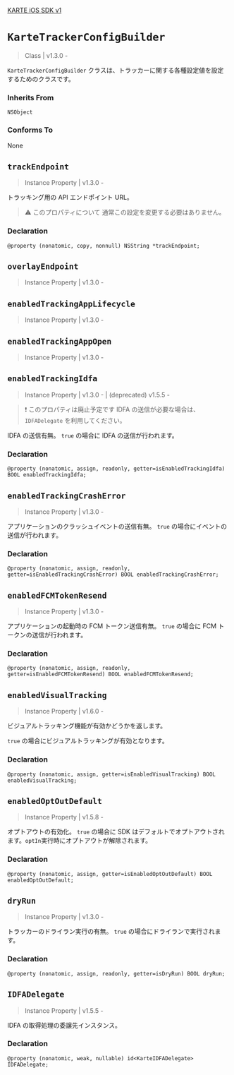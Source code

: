 [KARTE iOS SDK v1](index)

# `KarteTrackerConfigBuilder`

> Class | v1.3.0 -

`KarteTrackerConfigBuilder` クラスは、トラッカーに関する各種設定値を設定するためのクラスです。

### Inherits From

`NSObject`

### Conforms To

None

## `trackEndpoint`

> Instance Property | v1.3.0 -

トラッキング用の API エンドポイント URL。

> :warning: このプロパティについて
> 通常この設定を変更する必要はありません。

### Declaration

```objc
@property (nonatomic, copy, nonnull) NSString *trackEndpoint;
```

## `overlayEndpoint`

> Instance Property | v1.3.0 -

## `enabledTrackingAppLifecycle`

> Instance Property | v1.3.0 -

## `enabledTrackingAppOpen`

> Instance Property | v1.3.0 -

## `enabledTrackingIdfa`

> Instance Property | v1.3.0 - | (deprecated) v1.5.5 -

> :exclamation: このプロパティは廃止予定です
> IDFA の送信が必要な場合は、`IDFADelegate` を利用してください。

IDFA の送信有無。
`true` の場合に IDFA の送信が行われます。

### Declaration

```objc
@property (nonatomic, assign, readonly, getter=isEnabledTrackingIdfa) BOOL enabledTrackingIdfa;
```

## `enabledTrackingCrashError`

> Instance Property | v1.3.0 -

アプリケーションのクラッシュイベントの送信有無。
`true` の場合にイベントの送信が行われます。

### Declaration

```objc
@property (nonatomic, assign, readonly, getter=isEnabledTrackingCrashError) BOOL enabledTrackingCrashError;
```

## `enabledFCMTokenResend`

> Instance Property | v1.3.0 -

アプリケーションの起動時の FCM トークン送信有無。
`true` の場合に FCM トークンの送信が行われます。

### Declaration

```objc
@property (nonatomic, assign, readonly, getter=isEnabledFCMTokenResend) BOOL enabledFCMTokenResend;
```

## `enabledVisualTracking`

> Instance Property | v1.6.0 -

ビジュアルトラッキング機能が有効かどうかを返します。

`true` の場合にビジュアルトラッキングが有効となります。

### Declaration

```objc
@property (nonatomic, assign, getter=isEnabledVisualTracking) BOOL enabledVisualTracking;
```

## `enabledOptOutDefault`

> Instance Property | v1.5.8 -

オプトアウトの有効化。
`true` の場合に SDK はデフォルトでオプトアウトされます。`optIn`実行時にオプトアウトが解除されます。

### Declaration

```objc
@property (nonatomic, assign, getter=isEnabledOptOutDefault) BOOL enabledOptOutDefault;
```

## `dryRun`

> Instance Property | v1.3.0 -

トラッカーのドライラン実行の有無。
`true` の場合にドライランで実行されます。

### Declaration

```objc
@property (nonatomic, assign, readonly, getter=isDryRun) BOOL dryRun;
```

## `IDFADelegate`

> Instance Property | v1.5.5 -

IDFA の取得処理の委譲先インスタンス。

### Declaration

```objc
@property (nonatomic, weak, nullable) id<KarteIDFADelegate> IDFADelegate;
```
